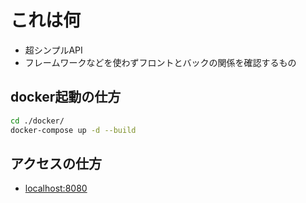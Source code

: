 # これは何
- 超シンプルAPI
- フレームワークなどを使わずフロントとバックの関係を確認するもの

## docker起動の仕方

```bash
cd ./docker/
docker-compose up -d --build
```

## アクセスの仕方
- [localhost:8080](http://localhost:8080/)